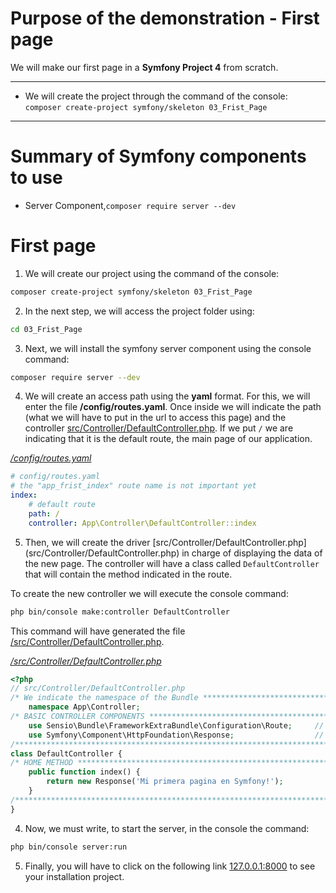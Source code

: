 # Purpose of the demonstration - First page

We will make our first page in a **Symfony Project 4** from scratch.

---------------------------------------------------------------------------------------

* We will create the project through the command of the console: `composer create-project symfony/skeleton 03_Frist_Page`

---------------------------------------------------------------------------------------

# Summary of Symfony components to use

* Server Component,`composer require server --dev`

# First page

1. We will create our project using the command of the console:

```bash
composer create-project symfony/skeleton 03_Frist_Page
```

2. In the next step, we will access the project folder using:

```bash
cd 03_Frist_Page
```

3. Next, we will install the symfony server component using the console command:

```bash
composer require server --dev
```

4. We will create an access path using the **yaml** format. For this, we will enter the file **/config/routes.yaml**. Once inside we will indicate the path (what we will have to put in the url to access this page) and the controller [src/Controller/DefaultController.php](src/Controller/DefaultController.php).
If we put `/` we are indicating that it is the default route, the main page of our application.

_[/config/routes.yaml](/config/routes.yaml)_
```yml
# config/routes.yaml
# the "app_frist_index" route name is not important yet
index:
    # default route
    path: /
    controller: App\Controller\DefaultController::index
```

5. Then, we will create the driver [src/Controller/DefaultController.php] (src/Controller/DefaultController.php) in charge of displaying the data of the new page. The controller will have a class called `DefaultController` that will contain the method indicated in the route.

To create the new controller we will execute the console command:

```bash
php bin/console make:controller DefaultController
```

This command will have generated the file [/src/Controller/DefaultController.php](/src/Controller/DefaultController.php).

_[/src/Controller/DefaultController.php](/src/Controller/DefaultController.php)_
```php
<?php
// src/Controller/DefaultController.php
/* We indicate the namespace of the Bundle ********************************************************************/
    namespace App\Controller;
/* BASIC CONTROLLER COMPONENTS ********************************************************************************/
    use Sensio\Bundle\FrameworkExtraBundle\Configuration\Route;     // Permite Enrutador
    use Symfony\Component\HttpFoundation\Response;                  // Permite ejecutar Response
/**************************************************************************************************************/
class DefaultController {
/* HOME METHOD ************************************************************************************************/
    public function index() {
        return new Response('Mi primera pagina en Symfony!');
    }
/**************************************************************************************************************/
}
```

4. Now, we must write, to start the server, in the console the command:

```bash
php bin/console server:run
```

5. Finally, you will have to click on the following link [127.0.0.1:8000](127.0.0.1:8000) to see your installation project.
